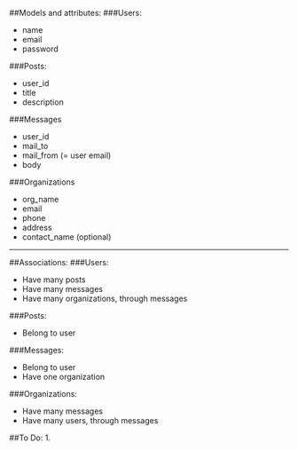 ##Models and attributes: 
###Users:
- name 
- email
- password

###Posts:
- user_id
- title
- description

###Messages
- user_id
- mail_to
- mail_from (= user email)
- body

###Organizations
- org_name
- email
- phone
- address
- contact_name (optional)

-----

##Associations:
###Users:
- Have many posts
- Have many messages
- Have many organizations, through messages

###Posts:
- Belong to user

###Messages:
- Belong to user
- Have one organization

###Organizations:
- Have many messages
- Have many users, through messages

##To Do:
1. 